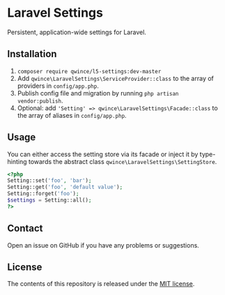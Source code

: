 # Laravel Settings

Persistent, application-wide settings for Laravel.


## Installation

1. `composer require qwince/l5-settings:dev-master`
2. Add `qwince\LaravelSettings\ServiceProvider::class` to the array of providers in `config/app.php`.
3. Publish config file and migration by running `php artisan vendor:publish`. 
4. Optional: add `'Setting' => qwince\LaravelSettings\Facade::class` to the array of aliases in `config/app.php`.

## Usage

You can either access the setting store via its facade or inject it by type-hinting towards the abstract class `qwince\LaravelSettings\SettingStore`.

```php
<?php
Setting::set('foo', 'bar');
Setting::get('foo', 'default value');
Setting::forget('foo');
$settings = Setting::all();
?>
```

## Contact

Open an issue on GitHub if you have any problems or suggestions.


## License

The contents of this repository is released under the [MIT license](http://opensource.org/licenses/MIT).
